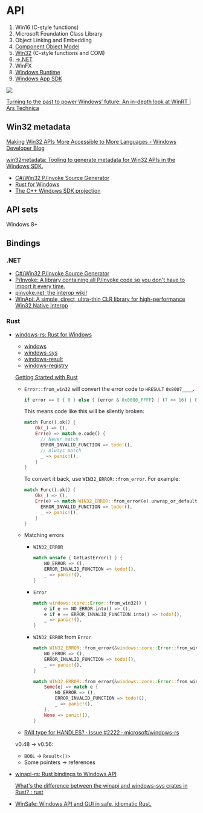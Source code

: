 # API
1. Win16 (C-style functions)
2. Microsoft Foundation Class Library
3. Object Linking and Embedding
4. [Component Object Model](COM/README.md)
5. [Win32](Win32/README.md) (C-style functions and COM)
6. [→.NET](https://github.com/Chaoses-Ib/.NET)
7. WinFX
8. [Windows Runtime](WinRT/README.md)
9. [Windows App SDK](AppSDK/README.md)

![](https://cdn.arstechnica.net/wp-content/uploads/2012/10/winrt.png)

[Turning to the past to power Windows’ future: An in-depth look at WinRT | Ars Technica](https://arstechnica.com/features/2012/10/windows-8-and-winrt-everything-old-is-new-again/)

## Win32 metadata
[Making Win32 APIs More Accessible to More Languages - Windows Developer Blog](https://blogs.windows.com/windowsdeveloper/2021/01/21/making-win32-apis-more-accessible-to-more-languages/)

[win32metadata: Tooling to generate metadata for Win32 APIs in the Windows SDK.](https://github.com/microsoft/win32metadata)
- [C#/Win32 P/Invoke Source Generator](https://github.com/microsoft/CsWin32)
- [Rust for Windows](https://github.com/microsoft/windows-rs)
- [The C++ Windows SDK projection](https://github.com/microsoft/cppwin32)

## API sets
Windows 8+

## Bindings
### .NET
- [C#/Win32 P/Invoke Source Generator](https://github.com/microsoft/CsWin32)
- [P/Invoke: A library containing all P/Invoke code so you don't have to import it every time.](https://github.com/dotnet/pinvoke)
- [pinvoke.net: the interop wiki!](https://pinvoke.net/)
- [WinApi: A simple, direct, ultra-thin CLR library for high-performance Win32 Native Interop](https://github.com/prasannavl/WinApi)

### Rust
- [windows-rs: Rust for Windows](https://github.com/microsoft/windows-rs)
  - [windows](https://microsoft.github.io/windows-docs-rs/doc/windows/)
  - [windows-sys](https://docs.rs/windows-sys/)
  - [windows-result](https://docs.rs/windows-result/)
  - [windows-registry](https://docs.rs/windows-registry/)

  [Getting Started with Rust](https://kennykerr.ca/rust-getting-started/index.html)

  - `Error::from_win32` will convert the error code to `HRESULT` `0x8007____`.

    ```rust
    if error == 0 { 0 } else { (error & 0x0000_FFFF) | (7 << 16) | 0x8000_0000 }
    ```

    This means code like this will be silently broken:
    ```rust
    match Func().ok() {
        Ok(_) => (),
        Err(e) => match e.code() {
          // Never match
          ERROR_INVALID_FUNCTION => todo!(),
          // Always match
          _ => panic!(),
        }
    }
    ```

    To convert it back, use `WIN32_ERROR::from_error`. For example:
    ```rust
    match Func().ok() {
        Ok(_) => (),
        Err(e) => match WIN32_ERROR::from_error(e).unwrap_or_default() {
          ERROR_INVALID_FUNCTION => todo!(),
          _ => panic!(),
        }
    }
    ```

  - Matching errors
    - `WIN32_ERROR`
      ```rust
      match unsafe { GetLastError() } {
          NO_ERROR => (),
          ERROR_INVALID_FUNCTION => todo!(),
          _ => panic!(),
      }
      ```
    - `Error`
      ```rust
      match windows::core::Error::from_win32() {
          e if e == NO_ERROR.into() => (),
          e if e == ERROR_INVALID_FUNCTION.into() => todo!(),
          _ => panic!(),
      }
      ```
    - `WIN32_ERROR` from `Error`
      ```rust
      match WIN32_ERROR::from_error(&windows::core::Error::from_win32()).unwrap() {
          NO_ERROR => (),
          ERROR_INVALID_FUNCTION => todo!(),
          _ => panic!(),
      }
      ```
      ```rust
      match WIN32_ERROR::from_error(&windows::core::Error::from_win32()) {
          Some(e) => match e {
              NO_ERROR => (),
              ERROR_INVALID_FUNCTION => todo!(),
              _ => panic!(),
          },
          None => panic!(),
      }
      ```

  - [RAII type for HANDLES? · Issue #2222 · microsoft/windows-rs](https://github.com/microsoft/windows-rs/issues/2222)

  v0.48 → v0.56:
  - `BOOL` → `Result<()>`
  - Some pointers → references

- [winapi-rs: Rust bindings to Windows API](https://github.com/retep998/winapi-rs)

  [What's the difference between the winapi and windows-sys crates in Rust? : rust](https://www.reddit.com/r/rust/comments/12b6c5u/whats_the_difference_between_the_winapi_and/)

- [WinSafe: Windows API and GUI in safe, idiomatic Rust.](https://github.com/rodrigocfd/winsafe)
